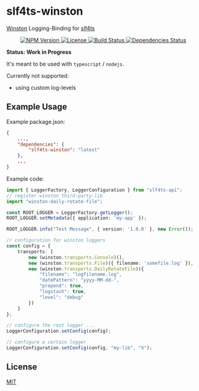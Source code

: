 # slf4ts-winston

[Winston](https://github.com/winstonjs/winston) Logging-Binding for [slf4ts](https://www.npmjs.org/package/slf4ts-api)

<p align="center">
    <a href="https://www.npmjs.org/package/slf4ts-winston">
        <img src="https://img.shields.io/npm/v/slf4ts-winston.svg" alt="NPM Version">
    </a>
    <a href="https://www.npmjs.org/package/slf4ts-winston">
        <img src="https://img.shields.io/npm/l/slf4ts-winston.svg" alt="License">
    </a>
    <a href="https://travis-ci.org/rstiller/slf4ts-winston">
        <img src="http://img.shields.io/travis/rstiller/slf4ts-winston/master.svg" alt="Build Status">
    </a>
    <a href="https://david-dm.org/rstiller/slf4ts-winston">
        <img src="https://img.shields.io/david/rstiller/slf4ts-winston.svg" alt="Dependencies Status">
    </a>
</p>

**Status: Work in Progress**

It's meant to be used with `typescript` / `nodejs`.

Currently not supported:

* using custom log-levels

## Example Usage

Example package.json:

```json
{
    ...,
    "dependencies": {
        "slf4ts-winston": "latest"
    },
    ...
}
```

Example code:

```typescript
import { LoggerFactory, LoggerConfiguration } from "slf4ts-api";
// register winston third-party-lib
import "winston-daily-rotate-file";

const ROOT_LOGGER = LoggerFactory.getLogger();
ROOT_LOGGER.setMetadata({ application: 'my-app' });

ROOT_LOGGER.info("Test Message", { version: '1.0.0' }, new Error());

// configuration for winston loggers
const config = {
    transports: [
        new (winston.transports.Console)(),
        new (winston.transports.File)({ filename: 'somefile.log' }),
        new (winston.transports.DailyRotateFile)({
            "filename": "logfilename.log",
            "datePattern": "yyyy-MM-dd-",
            "prepend": true,
            "logstash": true,
            "level": "debug"
        })
    ]
};

// configure the root logger ...
LoggerConfiguration.setConfig(config);

// configure a certain logger
LoggerConfiguration.setConfig(config, "my-lib", "X");
```

## License

[MIT](https://www.opensource.org/licenses/mit-license.php)
